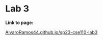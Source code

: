 # Lab 3

**Link to page:**

[AlvaroRamos44.github.io/sp23-cse110-lab3](https://alvaroramos44.github.io/sp23-cse110-lab3/)
